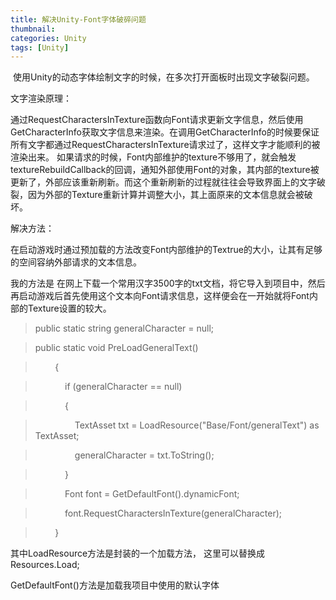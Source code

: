 ```yaml
---
title: 解决Unity-Font字体破碎问题
thumbnail: 
categories: Unity
tags: [Unity]
---
```


 使用Unity的动态字体绘制文字的时候，在多次打开面板时出现文字破裂问题。

文字渲染原理：

通过RequestCharactersInTexture函数向Font请求更新文字信息，然后使用GetCharacterInfo获取文字信息来渲染。在调用GetCharacterInfo的时候要保证所有文字都通过RequestCharactersInTexture请求过了，这样文字才能顺利的被渲染出来。
如果请求的时候，Font内部维护的texture不够用了，就会触发textureRebuildCallback的回调，通知外部使用Font的对象，其内部的texture被更新了，外部应该重新刷新。而这个重新刷新的过程就往往会导致界面上的文字破裂，因为外部的Texture重新计算并调整大小，其上面原来的文本信息就会被破坏。

解决方法：

在启动游戏时通过预加载的方法改变Font内部维护的Textrue的大小，让其有足够的空间容纳外部请求的文本信息。

我的方法是
在网上下载一个常用汉字3500字的txt文档，将它导入到项目中，然后再启动游戏后首先使用这个文本向Font请求信息，这样便会在一开始就将Font内部的Texture设置的较大。

> public static string generalCharacter = null;

>

> public static void PreLoadGeneralText()

>

>         {

>

>             if (generalCharacter == null)

>

>             {

>

>                 TextAsset txt = LoadResource("Base/Font/generalText") as
TextAsset;

>

>                 generalCharacter = txt.ToString();

>

>             }

>

>             Font font = GetDefaultFont().dynamicFont;

>

>             font.RequestCharactersInTexture(generalCharacter);

>

>         }

其中LoadResource方法是封装的一个加载方法， 这里可以替换成 Resources.Load;

GetDefaultFont()方法是加载我项目中使用的默认字体

